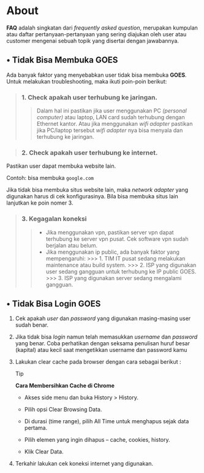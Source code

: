 # About 

**FAQ** adalah singkatan dari *frequently asked question*, merupakan kumpulan atau daftar pertanyaan-pertanyaan yang sering diajukan oleh user atau customer mengenai sebuah topik yang disertai dengan jawabannya.


## • Tidak Bisa Membuka GOES 

Ada banyak faktor yang menyebabkan user tidak bisa membuka **GOES**. Untuk melakukan troubleshooting, maka ikuti poin-poin berikut:
> ### 1. **Check apakah user terhubung ke jaringan.**
>> Dalam hal ini pastikan jika user menggunakan PC *(personal computer)* atau laptop, LAN card sudah terhubung dengan Ethernet kantor. Atau jika menggunakan *wifi adapter* pastikan jika PC/laptop tersebut *wifi adapter* nya bisa  menyala dan terhubung ke jaringan.

> ### 2. **Check apakah user terhubung ke internet.**

Pastikan user dapat membuka website lain.

Contoh: bisa membuka `google.com`

Jika tidak bisa membuka situs website lain, maka *network adapter* yang digunakan harus di cek konfigurasinya. Bila bisa membuka situs lain lanjutkan ke poin nomer 3.

>### 3. **Kegagalan koneksi**
 >> - Jika menggunakan vpn, pastikan server vpn dapat terhubung ke server vpn pusat. Cek software vpn sudah berjalan atau belum.
 >> - Jika menggunakan ip public, ada banyak faktor yang mempengaruhi:
    >>> 1. TIM IT pusat sedang melakukan maintenance atau build system.
    >>> 2. ISP yang digunakan user sedang gangguan untuk terhubung ke IP public GOES.
    >>> 3. ISP yang digunakan server sedang mengalami gangguan.


## • Tidak Bisa Login GOES

1. Cek apakah *user* dan *password* yang digunakan masing-masing user sudah benar.
2. Jika tidak bisa *login* namun telah memasukkan *username* dan *password* yang benar. Coba perhatikan dengan seksama penulisan huruf besar (kapital) atau kecil saat mengetikkan username dan password kamu
3. Lakukan clear cache pada browser dengan cara sebagai berikut :
   > [!TIP]
   > **Cara Membersihkan Cache di Chrome** 
   >
   > * Akses side menu dan buka History > History.
   > 
   > * Pilih opsi Clear Browsing Data.
   > * Di durasi (time range), pilih All Time untuk menghapus sejak data pertama.
   > * Pilih elemen yang ingin dihapus – cache, cookies, history.
   > * Klik Clear Data.

4. Terkahir lakukan cek koneksi internet yang digunakan.